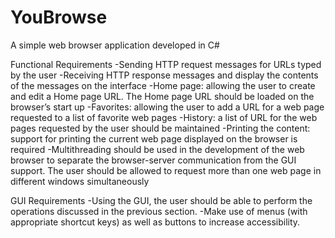 # YouBrowse
A simple web browser application developed in C#

Functional Requirements
-Sending HTTP request messages for URLs typed by the user
-Receiving HTTP response messages and display the contents of the messages on the interface
-Home page: allowing the user to create and edit a Home page URL. The Home page URL should be loaded on the browser’s start up
-Favorites: allowing the user to add a URL for a web page requested to a list of favorite web pages
-History: a list of URL for the web pages requested by the user should be maintained
-Printing the content: support for printing the current web page displayed on the browser is required
-Multithreading should be used in the development of the web browser to separate the browser-server communication from the GUI support. The user should be allowed to request more than one web page in different windows simultaneously

GUI Requirements
-Using the GUI, the user should be able to perform the operations discussed in the previous section. 
-Make use of menus (with appropriate shortcut keys) as well as buttons to increase accessibility.
